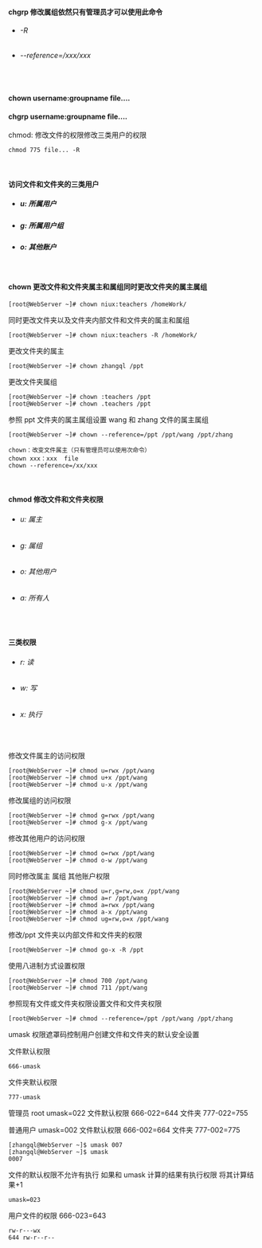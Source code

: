 
<br>

#### chgrp 修改属组依然只有管理员才可以使用此命令
  * ###### -R
  * ###### --reference=/xxx/xxx      

<br>

#### chown username:groupname file....

#### chgrp username:groupname file....

chmod: 修改文件的权限修改三类用户的权限
```shell
chmod 775 file... -R
```

<br>

#### 访问文件和文件夹的三类用户
* ##### u: 所属用户
* ##### g: 所属用户组
* ##### o: 其他账户

<br>

#### chown 更改文件和文件夹属主和属组同时更改文件夹的属主属组
```shell
[root@WebServer ~]# chown niux:teachers /homeWork/
```

同时更改文件夹以及文件夹内部文件和文件夹的属主和属组
```shell
[root@WebServer ~]# chown niux:teachers -R /homeWork/
```

更改文件夹的属主
```shell
[root@WebServer ~]# chown zhangql /ppt
```

更改文件夹属组
```shell
[root@WebServer ~]# chown :teachers /ppt
[root@WebServer ~]# chown .teachers /ppt
```

参照 ppt 文件夹的属主属组设置 wang 和 zhang 文件的属主属组
```shell
[root@WebServer ~]# chown --reference=/ppt /ppt/wang /ppt/zhang
```

```shell
chown：改变文件属主（只有管理员可以使用次命令）
chown xxx：xxx  file 
chown --reference=/xx/xxx
```

<br>

#### chmod 修改文件和文件夹权限
* ###### u: 属主
* ###### g: 属组
* ###### o: 其他用户
* ###### a: 所有人

<br> 

#### 三类权限
* ###### r: 读
* ###### w: 写
* ###### x: 执行

<br>

修改文件属主的访问权限
```shell
[root@WebServer ~]# chmod u=rwx /ppt/wang
[root@WebServer ~]# chmod u+x /ppt/wang
[root@WebServer ~]# chmod u-x /ppt/wang
```

修改属组的访问权限
```shell
[root@WebServer ~]# chmod g=rwx /ppt/wang
[root@WebServer ~]# chmod g-x /ppt/wang
```

修改其他用户的访问权限
```shell
[root@WebServer ~]# chmod o=rwx /ppt/wang
[root@WebServer ~]# chmod o-w /ppt/wang
```

同时修改属主 属组 其他账户权限
```shell
[root@WebServer ~]# chmod u=r,g=rw,o=x /ppt/wang
[root@WebServer ~]# chmod a=r /ppt/wang
[root@WebServer ~]# chmod a=rwx /ppt/wang
[root@WebServer ~]# chmod a-x /ppt/wang
[root@WebServer ~]# chmod ug=rw,o=x /ppt/wang
```

修改/ppt 文件夹以内部文件和文件夹的权限
```shell
[root@WebServer ~]# chmod go-x -R /ppt
```

使用八进制方式设置权限
```shell
[root@WebServer ~]# chmod 700 /ppt/wang
[root@WebServer ~]# chmod 711 /ppt/wang
```

参照现有文件或文件夹权限设置文件和文件夹权限
```shell
[root@WebServer ~]# chmod --reference=/ppt /ppt/wang /ppt/zhang
```

umask 权限遮罩码控制用户创建文件和文件夹的默认安全设置

文件默认权限
```shell
666-umask
```

文件夹默认权限
```shell
777-umask
```

管理员 root umask=022 文件默认权限 666-022=644 文件夹 777-022=755

普通用户 umask=002 文件默认权限 666-002=664 文件夹 777-002=775
```shell
[zhangql@WebServer ~]$ umask 007
[zhangql@WebServer ~]$ umask
0007
```

文件的默认权限不允许有执行 如果和 umask 计算的结果有执行权限 将其计算结果+1
```shell
umask=023
```

用户文件的权限 666-023=643
```shell
rw-r---wx
644 rw-r--r--
```

